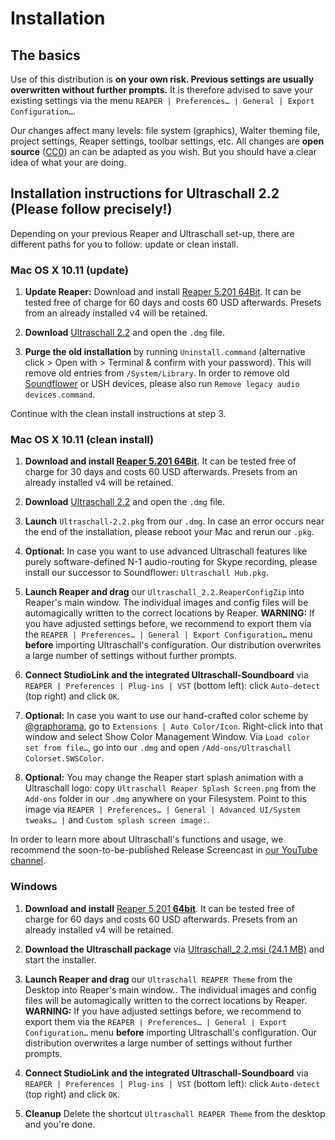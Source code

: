 # Installation

## The basics

Use of this distribution is **on your own risk. Previous settings are usually overwritten without further prompts.** It is therefore advised to save your existing settings via the menu `REAPER | Preferences… | General | Export Configuration…`.

Our changes affect many levels: file system (graphics), Walter theming file, project settings, Reaper settings, toolbar settings, etc. All changes are **open source** ([CC0](https://creativecommons.org/about/cc0)) an can be adapted as you wish. But you should have a clear idea of what your are doing.

## Installation instructions for Ultraschall 2.2 (Please follow precisely!)

Depending on your previous Reaper and Ultraschall set-up, there are different paths for you to follow: update or clean install.

### Mac OS X 10.11 (update)

1. **Update Reaper:** Download and install [Reaper 5.201 64Bit](http://www.reaper.fm/download.php). It can be tested free of charge for 60 days and costs 60 USD afterwards. Presets from an already installed v4 will be retained.

2. **Download** [Ultraschall 2.2](http://url.ultraschall-podcast.de/us22) and open the `.dmg` file.

3. **Purge the old installation** by running `Uninstall.command` (alternative click > Open with > Terminal & confirm with your password). This will remove old entries from `/System/Library`. In order to remove old [Soundflower](https://rogueamoeba.com/freebies/soundflower/) or USH devices, please also run `Remove legacy audio devices.command`.

Continue with the clean install instructions at step 3.

### Mac OS X 10.11 (clean install)

1. **Download and install [Reaper 5.201 64Bit](http://www.reaper.fm/download.php)**. It can be tested free of charge for 30 days and costs 60 USD afterwards. Presets from an already installed v4 will be retained.

2. **Download** [Ultraschall 2.2](http://url.ultraschall-podcast.de/us22) and open the `.dmg` file.

3. **Launch** `Ultraschall-2.2.pkg` from our `.dmg`. In case an error occurs near the end of the installation, please reboot your Mac and rerun our `.pkg`.

4. **Optional:** In case you want to use advanced Ultraschall features like purely software-defined N-1 audio-routing for Skype recording, please install our successor to Soundflower: `Ultraschall Hub.pkg`.

5. **Launch Reaper and drag** our `Ultraschall_2.2.ReaperConfigZip` into Reaper's main window. The individual images and config files will be automagically written to the correct locations by Reaper. **WARNING:** If you have adjusted settings before, we recommend to export them via the `REAPER | Preferences… | General | Export Configuration…` menu **before** importing Ultraschall's configuration. Our distribution overwrites a large number of settings without further prompts.

6. **Connect StudioLink and the integrated Ultraschall-Soundboard** via `REAPER | Preferences | Plug-ins | VST` (bottom left): click `Auto-detect` (top right) and click `OK`.

7. **Optional:** In case you want to use our hand-crafted color scheme by [@graphorama](https://sendegate.de/users/graphorama), go to `Extensions | Auto Color/Icon`. Right-click into that window and select Show Color Management Window. Via `Load color set from file…`, go into our `.dmg` and open `/Add-ons/Ultraschall Colorset.SWSColor`.

8. **Optional:** You may change the Reaper start splash animation with a Ultraschall logo: copy `Ultraschall Reaper Splash Screen.png` from the `Add-ons` folder in our `.dmg` anywhere on your Filesystem. Point to this image via `REAPER | Preferences… | General | Advanced UI/System tweaks… |` and `Custom splash screen image:`.

In order to learn more about Ultraschall's functions and usage, we recommend the soon-to-be-published Release Screencast in [our YouTube channel](https://www.youtube.com/playlist?list=PLrHlJxVCzpcUF8e0pbt60uSK26JNxbFzG).

### Windows

1. **Download and install** [Reaper 5.201 **64bit**](http://www.reaper.fm/download.php). It can be tested free of charge for 60 days and costs 60 USD afterwards. Presets from an already installed v4 will be retained.

2. **Download the Ultraschall package** via [Ultraschall_2.2.msi (24.1 MB)](http://url.ultraschall-podcast.de/us22win) and start the installer. 

3. **Launch Reaper and drag** our `Ultraschall REAPER Theme` from the Desktop into Reaper's main window.. The individual images and config files will be automagically written to the correct locations by Reaper. **WARNING:** If you have adjusted settings before, we recommend to export them via the `REAPER | Preferences… | General | Export Configuration…` menu **before** importing Ultraschall's configuration. Our distribution overwrites a large number of settings without further prompts.

4. **Connect StudioLink and the integrated Ultraschall-Soundboard** via `REAPER | Preferences | Plug-ins | VST` (bottom left): click `Auto-detect` (top right) and click `OK`.

5. **Cleanup** Delete the shortcut `Ultraschall REAPER Theme` from the desktop and you're done.

